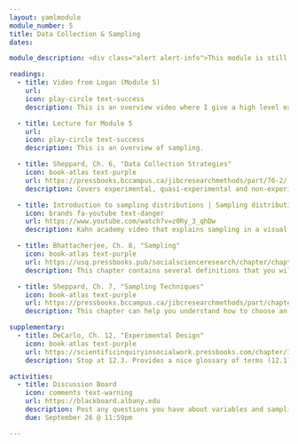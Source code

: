 ```yaml
---
layout: yamlmodule
module_number: 5
title: Data Collection & Sampling
dates:

module_description: <div class="alert alert-info">This module is still under construction.</div>Understanding variables, choosing appropriate methods to collect data are key to well done research studies.

readings:
  - title: Video from Logan (Module 5)
    url:
    icon: play-circle text-success
    description: This is an overview video where I give a high level explanation of the readings and describe this week's tasks.

  - title: Lecture for Module 5
    url:
    icon: play-circle text-success
    description: This is an overview of sampling.

  - title: Sheppard, Ch. 6, "Data Collection Strategies"
    icon: book-atlas text-purple
    url: https://pressbooks.bccampus.ca/jibcresearchmethods/part/76-2/
    description: Covers experimental, quasi-experimental and non-experimental designs.

  - title: Introduction to sampling distributions | Sampling distributions | AP Statistics | Khan Academy
    icon: brands fa-youtube text-danger
    url: https://www.youtube.com/watch?v=z0Ry_3_qhDw
    description: Kahn academy video that explains sampling in a visual way.

  - title: Bhattacherjee, Ch. 8, "Sampling"
    icon: book-atlas text-purple
    url: https://usq.pressbooks.pub/socialscienceresearch/chapter/chapter-8-sampling/
    description: This chapter contains several definitions that you will need as you read and decipher other articles.

  - title: Sheppard, Ch. 7, "Sampling Techniques"
    icon: book-atlas text-purple
    url: https://pressbooks.bccampus.ca/jibcresearchmethods/part/chapter-7-sampling-techniques/
    description: This chapter can help you understand how to choose an accurate sample and provides different ways of explaining the same content as Bhattacherjee's chapter.

supplementary:
  - title: DeCarlo, Ch. 12, "Experimental Design"
    icon: book-atlas text-purple
    url: https://scientificinquiryinsocialwork.pressbooks.com/chapter/12-0-chapter-introduction/
    description: Stop at 12.3. Provides a nice glossary of terms (12.1) and a great description of internal and external validity (12.3)

activities:
  - title: Discussion Board
    icon: comments text-warning
    url: https://blackboard.albany.edu
    description: Post any questions you have about variables and sampling to the discussion board.
    due: September 26 @ 11:59pm

---
```

